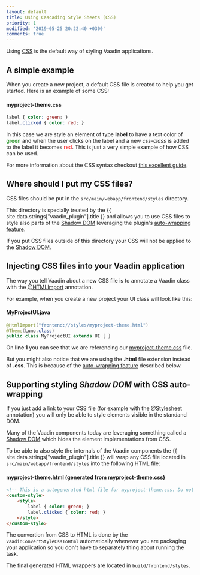 ```yaml
---
layout: default
title: Using Cascading Style Sheets (CSS)
priority: 1
modified: '2019-05-25 20:22:40 +0300'
comments: true
---
```


Using [CSS](https://developer.mozilla.org/en-US/docs/Web/CSS) is the default way of styling Vaadin applications.

## A simple example

When you create a new project, a default CSS file is created to help you get started. Here is an example of some CSS:

#### myproject-theme.css
```css
label { color: green; }
label.clicked { color: red; }
```

In this case we are style an element of type **label** to have a text color of <span style="color:green">green</span> and 
when the user clicks on the label and a new *css-class* is added to the label it becomes <span style="color:red">red</span>. This is just a very simple example of how CSS can be used.

For more information about the CSS syntax checkout [this excellent guide](https://developer.mozilla.org/en-US/docs/Web/CSS).

## Where should I put my CSS files?

CSS files should be put in the ``src/main/webapp/frontend/styles`` directory. 

This directory is specially treated by the {{ site.data.strings["vaadin_plugin"].title }} and allows you to use CSS files to style also parts of the [Shadow DOM](https://developers.google.com/web/fundamentals/web-components/shadowdom) leveraging the plugin's [auto-wrapping feature](#supporting-styling-shadow-dom-with-css-auto-wrapping). 

If you put CSS files outside of this directory your CSS will not be applied to the [Shadow DOM](https://developers.google.com/web/fundamentals/web-components/shadowdom).

## Injecting CSS files into your Vaadin application

The way you tell Vaadin about a new CSS file is to annotate a Vaadin class with the [@HTMLImport](https://vaadin.com/api/platform/com/vaadin/flow/component/dependency/HtmlImport.html) annotation.

For example, when you create a new project your UI class will look like this:

#### MyProjectUI.java
```java
@HtmlImport("frontend://styles/myproject-theme.html")
@Theme(Lumo.class)
public class MyProjectUI extends UI { }
```

On **line 1** you can see that we are referencing our [myproject-theme.css](#myprojectthemecss) file. 

But you might also notice that we are using the **.html** file extension instead of **.css**. This is because of the [auto-wrapping feature](#supporting-styling-shadow-dom-with-css-auto-wrapping) described below.

## Supporting styling *Shadow DOM* with CSS auto-wrapping

If you just add a link to your CSS file (for example with the [@Stylesheet](https://vaadin.com/api/platform/com/vaadin/flow/component/dependency/StyleSheet.html) annotation) you will only be able to style elements visible in the standand DOM. 

Many of the Vaadin components today are leveraging something called a [Shadow DOM](https://developers.google.com/web/fundamentals/web-components/shadowdom) which hides the element implementations from CSS. 

To be able to also style the internals of the Vaadin components the {{ site.data.strings["vaadin_plugin"].title }} will wrap any CSS file located in ``src/main/webapp/frontend/styles`` into the following HTML file:

#### myproject-theme.html (generated from [myproject-theme.css](myprojectthemecss))
```html
<!-- This is a autogenerated html file for myproject-theme.css. Do not edit this file, it will be overwritten. -->
<custom-style>
    <style>
        label { color: green; }
        label.clicked { color: red; }
    </style>
</custom-style>
```

The convertion from CSS to HTML is done by the ``vaadinConvertStyleCssToHtml`` automatically whenever you are packaging your application so you don't have to separately thing about running the task.

The final generated HTML wrappers are located in ``build/frontend/styles``.


